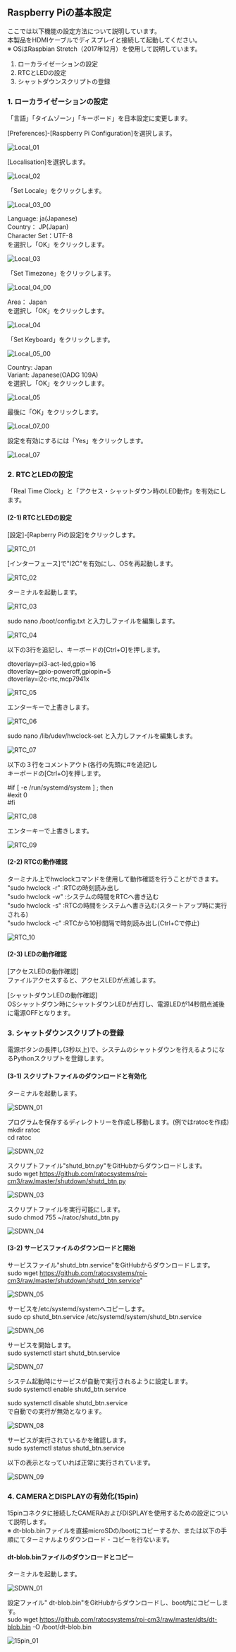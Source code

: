## Raspberry Piの基本設定  
ここでは以下機能の設定方法について説明しています。  
本製品をHDMIケーブルでディスプレイと接続して起動してください。  
※ OSはRaspbian Stretch（2017年12月）を使用して説明しています。

1) ローカライゼーションの設定  
2) RTCとLEDの設定
3) シャットダウンスクリプトの登録 

### 1. ローカライゼーションの設定  
「言語」「タイムゾーン」「キーボード」を日本設定に変更します。  

[Preferences]-[Raspberry Pi Configuration]を選択します。

![Local_01](/Image/Raspbian_pic/Local_01.png)

[Localisation]を選択します。

![Local_02](/Image/Raspbian_pic/Local_02.png)

「Set Locale」をクリックします。

![Local_03_00](/Image/Raspbian_pic/Local_03_00.png)

Language: ja(Japanese)  
Country： JP(Japan)  
Character Set：UTF-8  
を選択し「OK」をクリックします。

![Local_03](/Image/Raspbian_pic/Local_03.png)

「Set Timezone」をクリックします。

![Local_04_00](/Image/Raspbian_pic/Local_04_00.png)

Area： Japan  
を選択し「OK」をクリックします。

![Local_04](/Image/Raspbian_pic/Local_04.png)

「Set Keyboard」をクリックします。

![Local_05_00](/Image/Raspbian_pic/Local_05_00.png)

Country: Japan  
Variant: Japanese(OADG 109A)  
を選択し「OK」をクリックします。

![Local_05](/Image/Raspbian_pic/Local_05.png)

最後に「OK」をクリックします。

![Local_07_00](/Image/Raspbian_pic/Local_07_00.png)

設定を有効にするには「Yes」をクリックします。

![Local_07](/Image/Raspbian_pic/Local_07.png)

  
### 2. RTCとLEDの設定  
「Real Time Clock」と「アクセス・シャットダウン時のLED動作」を有効にします。

#### (2-1) RTCとLEDの設定  

[設定]-[Rapberry Piの設定]をクリックします。  

![RTC_01](/Image/RTC_LED_pic/RTC_01.png)

[インターフェース]で"I2C"を有効にし、OSを再起動します。

![RTC_02](/Image/RTC_LED_pic/RTC_02.png)

ターミナルを起動します。

![RTC_03](/Image/RTC_LED_pic/RTC_03.png)

sudo nano /boot/config.txt と入力しファイルを編集します。

![RTC_04](/Image/RTC_LED_pic/RTC_04.png)

以下の3行を追記し、キーボードの[Ctrl+O]を押します。

dtoverlay=pi3-act-led,gpio=16  
dtoverlay=gpio-poweroff,gpiopin=5  
dtoverlay=i2c-rtc,mcp7941x  

![RTC_05](/Image/RTC_LED_pic/RTC_05.png)

エンターキーで上書きします。  

![RTC_06](/Image/RTC_LED_pic/RTC_06.png)

sudo nano /lib/udev/hwclock-set と入力しファイルを編集します。

![RTC_07](/Image/RTC_LED_pic/RTC_07.png)

以下の３行をコメントアウト(各行の先頭に#を追記)し  
キーボードの[Ctrl+O]を押します。

#if [ -e /run/systemd/system ] ; then  
#exit 0  
#fi  

![RTC_08](/Image/RTC_LED_pic/RTC_08.png)

エンターキーで上書きします。  

![RTC_09](/Image/RTC_LED_pic/RTC_09.png)


#### (2-2) RTCの動作確認  

ターミナル上でhwclockコマンドを使用して動作確認を行うことができます。  
"sudo hwclock -r" :RTCの時刻読み出し  
"sudo hwclock -w" :システムの時間をRTCへ書き込む  
"sudo hwclock -s" :RTCの時間をシステムへ書き込む(スタートアップ時に実行される)  
"sudo hwclock -c" :RTCから10秒間隔で時刻読み出し(Ctrl+Cで停止)

![RTC_10](/Image/RTC_LED_pic/RTC_10.png)


#### (2-3) LEDの動作確認  

[アクセスLEDの動作確認]  
ファイルアクセスすると、アクセスLEDが点滅します。

[シャットダウンLEDの動作確認]  
OSシャットダウン時にシャットダウンLEDが点灯し、電源LEDが14秒間点滅後に電源OFFとなります。  

### 3. シャットダウンスクリプトの登録  

電源ボタンの長押し(3秒以上)で、システムのシャットダウンを行えるようになるPythonスクリプトを登録します。  

#### (3-1) スクリプトファイルのダウンロードと有効化  

ターミナルを起動します。

![SDWN_01](/Image/SDWN_pic/SDWN_01.png)

プログラムを保存するディレクトリーを作成し移動します。(例ではratocを作成)  
mkdir ratoc  
cd ratoc  

![SDWN_02](/Image/SDWN_pic/SDWN_02.png)

スクリプトファイル"shutd_btn.py"をGitHubからダウンロードします。  
sudo wget https://github.com/ratocsystems/rpi-cm3/raw/master/shutdown/shutd_btn.py

![SDWN_03](/Image/SDWN_pic/SDWN_03.png)

スクリプトファイルを実行可能にします。  
sudo chmod 755 ~/ratoc/shutd_btn.py

![SDWN_04](/Image/SDWN_pic/SDWN_04.png)

#### (3-2) サービスファイルのダウンロードと開始  

サービスファイル"shutd_btn.service"をGitHubからダウンロードします。  
sudo wget https://github.com/ratocsystems/rpi-cm3/raw/master/shutdown/shutd_btn.service"

![SDWN_05](/Image/SDWN_pic/SDWN_05.png)

サービスを/etc/systemd/systemへコピーします。  
sudo cp shutd_btn.service /etc/systemd/system/shutd_btn.service

![SDWN_06](/Image/SDWN_pic/SDWN_06.png)

サービスを開始します。  
sudo systemctl start shutd_btn.service

![SDWN_07](/Image/SDWN_pic/SDWN_07.png)

システム起動時にサービスが自動で実行されるように設定します。  
sudo systemctl enable shutd_btn.service  

sudo systemctl disable shutd_btn.service  
で自動での実行が無効となります。

![SDWN_08](/Image/SDWN_pic/SDWN_08.png)

サービスが実行されているかを確認します。  
sudo systemctl status shutd_btn.service

以下の表示となっていれば正常に実行されています。

![SDWN_09](/Image/SDWN_pic/SDWN_09.png)

### 4. CAMERAとDISPLAYの有効化(15pin)  

15pinコネクタに接続したCAMERAおよびDISPLAYを使用するための設定について説明します。  
※ dt-blob.binファイルを直接microSDの/bootにコピーするか、または以下の手順にてターミナルよりダウンロード・コピーを行ないます。  

#### dt-blob.binファイルのダウンロードとコピー  

ターミナルを起動します。

![SDWN_01](/Image/SDWN_pic/SDWN_01.png)

設定ファイル" dt-blob.bin"をGitHubからダウンロードし、boot内にコピーします。  
sudo wget https://github.com/ratocsystems/rpi-cm3/raw/master/dts/dt-blob.bin -O /boot/dt-blob.bin

![15pin_01](/Image/15pin_pic/01.png)
